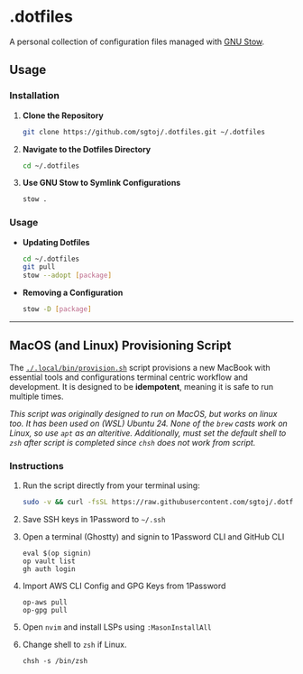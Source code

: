 # .dotfiles

A personal collection of configuration files managed with [GNU Stow](https://www.gnu.org/software/stow/).

## Usage

### Installation

1. **Clone the Repository**

    ```bash
    git clone https://github.com/sgtoj/.dotfiles.git ~/.dotfiles
    ```

2. **Navigate to the Dotfiles Directory**

    ```bash
    cd ~/.dotfiles
    ```

3. **Use GNU Stow to Symlink Configurations**

    ```bash
    stow .
    ```

### Usage

- **Updating Dotfiles**

    ```bash
    cd ~/.dotfiles
    git pull
    stow --adopt [package]
    ```

- **Removing a Configuration**

    ```bash
    stow -D [package]
    ```

--------------------------------------------------------------------------------

## MacOS (and Linux) Provisioning Script

The [`./.local/bin/provision.sh`](./.local/bin/provision.sh) script provisions a
new MacBook with essential tools and configurations terminal centric workflow
and development. It is designed to be **idempotent**, meaning it is safe to run
multiple times.

_This script was originally designed to run on MacOS, but works on linux too. It
has been used on (WSL) Ubuntu 24. None of the `brew` casts work on Linux, so use
`apt` as an alteritive. Additionally, must set the default shell to `zsh` after
script is completed since `chsh` does not work from script._

### Instructions

1. Run the script directly from your terminal using:

    ```bash
    sudo -v && curl -fsSL https://raw.githubusercontent.com/sgtoj/.dotfiles/main/.local/bin/provision.sh | bash
    ```

2. Save SSH keys in 1Password to `~/.ssh`

3. Open a terminal (Ghostty) and signin to 1Password CLI and GitHub CLI

    ```
    eval $(op signin)
    op vault list
    gh auth login
    ```

4. Import AWS CLI Config and GPG Keys from 1Password

    ```
    op-aws pull
    op-gpg pull
    ```

5. Open `nvim` and install LSPs using `:MasonInstallAll`

6. Change shell to `zsh` if Linux.

    ```
    chsh -s /bin/zsh
    ```


